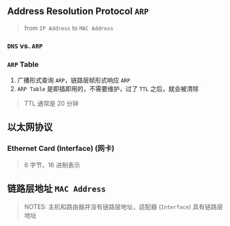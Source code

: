## Address Resolution Protocol `ARP`

> from `IP Address` to `MAC Address`

### `DNS` vs. `ARP`

### `ARP` Table

1. 广播形式查询 `ARP`，链路层帧形式响应 `ARP`
2. `ARP Table` 是即插即用的，不需要维护，过了 `TTL` 之后，就会被清除

> TTL 通常是 20 分钟

## 以太网协议

### Ethernet Card (Interface) (网卡)

> 6 字节，16 进制表示

## 链路层地址 `MAC Address`

> NOTES: 主机和路由器并没有链路层地址，适配器 (`Interface`) 具有链路层地址
